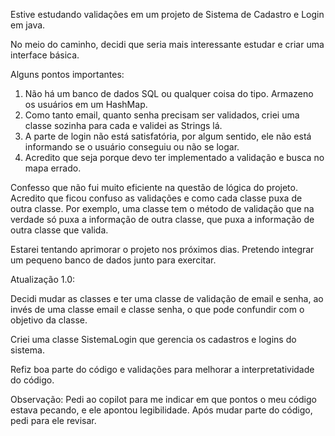 Estive estudando validações em um projeto de Sistema de Cadastro e Login em java.

No meio do caminho, decidi que seria mais interessante estudar e criar uma interface básica.

Alguns pontos importantes:

1. Não há um banco de dados SQL ou qualquer coisa do tipo. Armazeno os usuários em um HashMap.
2. Como tanto email, quanto senha precisam ser validados, criei uma classe sozinha para cada e validei as Strings lá.
3. A parte de login não está satisfatória, por algum sentido, ele não está informando se o usuário conseguiu ou não se logar.
4. Acredito que seja porque devo ter implementado a validação e busca no mapa errado.


Confesso que não fui muito eficiente na questão de lógica do projeto. Acredito que ficou confuso as validações e como cada classe puxa de outra classe.
Por exemplo, uma classe tem o método de validação que na verdade só puxa a informação de outra classe, que puxa a informação de outra classe que valida.

Estarei tentando aprimorar o projeto nos próximos dias.
Pretendo integrar um pequeno banco de dados junto para exercitar.

Atualização 1.0:

Decidi mudar as classes e ter uma classe de validação de email e senha, ao invés de uma classe email e classe senha, o que pode confundir com o objetivo da classe.

Criei uma classe SistemaLogin que gerencia os cadastros e logins do sistema.

Refiz boa parte do código e validações para melhorar a interpretatividade do código.

Observação: Pedi ao copilot para me indicar em que pontos o meu código estava pecando, e ele apontou legibilidade. Após mudar parte do código, pedi para ele revisar.

   
